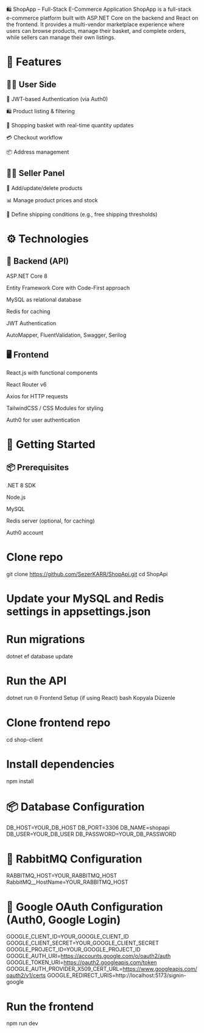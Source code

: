 🛍️ ShopApp – Full-Stack E-Commerce Application
ShopApp is a full-stack e-commerce platform built with ASP.NET Core on the backend and React on the frontend. It provides a multi-vendor marketplace experience where users can browse products, manage their basket, and complete orders, while sellers can manage their own listings.

# 📌 Features
## 🧑‍💻 User Side
  🔐 JWT-based Authentication (via Auth0)

  🛍️ Product listing & filtering

  🧺 Shopping basket with real-time quantity updates

  💳 Checkout workflow

  📦 Address management

## 🧑‍💼 Seller Panel
  🛒 Add/update/delete products

  📊 Manage product prices and stock

  🚚 Define shipping conditions (e.g., free shipping thresholds)

# ⚙️ Technologies
## 🔧 Backend (API)
ASP.NET Core 8

Entity Framework Core with Code-First approach

MySQL as relational database

Redis for caching

JWT Authentication

AutoMapper, FluentValidation, Swagger, Serilog

## 🖥️ Frontend
React.js with functional components

React Router v6

Axios for HTTP requests

TailwindCSS / CSS Modules for styling

Auth0 for user authentication

# 🚀 Getting Started
## 📦 Prerequisites
.NET 8 SDK

Node.js

MySQL

Redis server (optional, for caching)

Auth0 account


# Clone repo
git clone https://github.com/SezerKARR/ShopApi.git
cd ShopApi

# Update your MySQL and Redis settings in appsettings.json
# Run migrations
dotnet ef database update

# Run the API
dotnet run
🌐 Frontend Setup (if using React)
bash
Kopyala
Düzenle
# Clone frontend repo
cd shop-client

# Install dependencies
npm install

# 📦 Database Configuration
DB_HOST=YOUR_DB_HOST
DB_PORT=3306
DB_NAME=shopapi
DB_USER=YOUR_DB_USER
DB_PASSWORD=YOUR_DB_PASSWORD

# 🐇 RabbitMQ Configuration
RABBITMQ_HOST=YOUR_RABBITMQ_HOST
RabbitMQ__HostName=YOUR_RABBITMQ_HOST

# 🔐 Google OAuth Configuration (Auth0, Google Login)
GOOGLE_CLIENT_ID=YOUR_GOOGLE_CLIENT_ID
GOOGLE_CLIENT_SECRET=YOUR_GOOGLE_CLIENT_SECRET
GOOGLE_PROJECT_ID=YOUR_GOOGLE_PROJECT_ID
GOOGLE_AUTH_URI=https://accounts.google.com/o/oauth2/auth
GOOGLE_TOKEN_URI=https://oauth2.googleapis.com/token
GOOGLE_AUTH_PROVIDER_X509_CERT_URL=https://www.googleapis.com/oauth2/v1/certs
GOOGLE_REDIRECT_URIS=http://localhost:5173/signin-google

# Run the frontend
npm run dev


